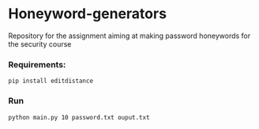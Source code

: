 # Honeyword-generators
Repository for the assignment aiming at making password honeywords for the security course

### Requirements:

`pip install editdistance`

### Run

`python main.py 10 password.txt ouput.txt`
